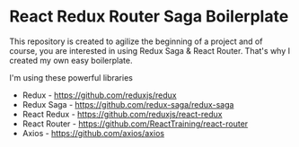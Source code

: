 # React Redux Router Saga Boilerplate

This repository is created to agilize the beginning of a project and of course, you are interested in using Redux Saga & React Router. That's why I created my own easy boilerplate.

I'm using these powerful libraries

* Redux - https://github.com/reduxjs/redux
* Redux Saga - https://github.com/redux-saga/redux-saga
* React Redux - https://github.com/reduxjs/react-redux 
* React Router - https://github.com/ReactTraining/react-router
* Axios - https://github.com/axios/axios
